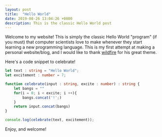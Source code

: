 ```yaml
---
layout: post
title:  "Hello World"
date: 2019-08-26 13:04:26 +0800
description: This is the classic Hello World post
---
```


Welcome to my website! This is simply the classic Hello World "program" (if you must) that computer scientists love to make whenever they start learning a new programming language. This is my first attempt at making a personal website/blog, and I would like to thank [wildfire](http://github.com/wild-flame/jekyll-simple) for his great theme. 

Here's a code snippet to celebrate!

```typescript
let text : string = "Hello World";
let excitement : number = 7;

function celebrate(input : string, excite : number) : string {
    let bangs = ""
    for(i = 0; i < excite; i ++){
        bangs.concat('!';)
    }
	return input.concat(bangs)
}

console.log(celebrate(text, excitement));
```

Enjoy, and welcome!

